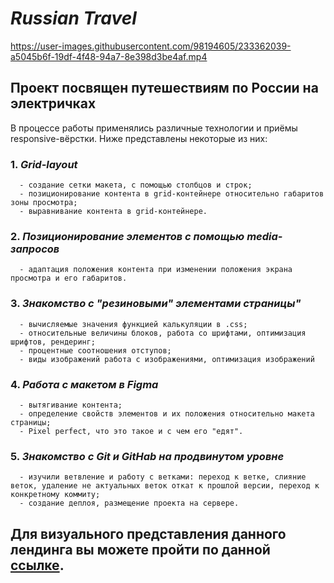 # **_Russian Travel_**

https://user-images.githubusercontent.com/98194605/233362039-a5045b6f-19df-4f48-94a7-8e398d3be4af.mp4

## **Проект посвящен путешествиям по России на электричках**

В процессе работы применялись различные технологии и приёмы responsive-вёрстки. Ниже представлены некоторые из них:  
  
### 1. **_Grid-layout_**
      - создание сетки макета, с помощью столбцов и строк;
      - позиционирование контента в grid-контейнере относительно габаритов зоны просмотра;
      - выравнивание контента в grid-контейнере.
### 2. **_Позиционирование элементов с помощью media-запросов_**
      - адаптация положения контента при изменении положения экрана просмотра и его габаритов.
### 3. **_Знакомство с "резиновыми" элементами страницы"_**
      - вычисляемые значения функцией калькуляции в .css;
      - относительные величины блоков, работа со шрифтами, оптимизация шрифтов, рендеринг;
      - процентные соотношения отступов;
      - виды изображений работа с изображениями, оптимизация изображений
### 4. **_Работа с макетом в Figma_**
      - вытягивание контента;
      - определение свойств элементов и их положения относительно макета страницы;
      - Pixel perfect, что это такое и с чем его "едят".
### 5. **_Знакомство с Git и GitHab на продвинутом уровне_**
      - изучили ветвление и работу с ветками: переход к ветке, слияние веток, удаление не актуальных веток откат к прошлой версии, переход к конкретному коммиту;
      - создание деплоя, размещение проекта на сервере.

## Для визуального представления данного лендинга вы можете пройти по данной [ссылке](https://fenjk.github.io/russian-travel/).
